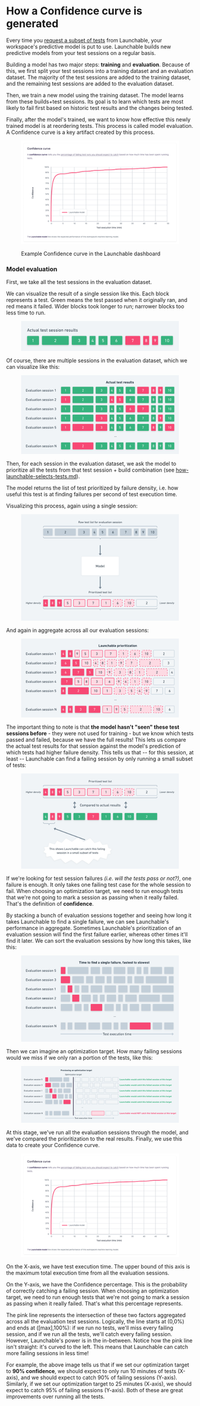 # How a Confidence curve is generated

Every time you [request a subset of tests](../requesting-and-running-a-subset-of-tests/) from Launchable, your workspace's predictive model is put to use. Launchable builds new predictive models from your test sessions on a regular basis.&#x20;

Building a model has two major steps: **training** and **evaluation**. Because of this, we first split your test sessions into a training dataset and an evaluation dataset. The majority of the test sessions are added to the training dataset, and the remaining test sessions are added to the evaluation dataset.

Then, we train a new model using the training dataset. The model learns from these builds+test sessions. Its goal is to learn which tests are most likely to fail first based on historic test results and the changes being tested.

Finally, after the model's trained, we want to know how effective this newly trained model is at reordering tests. This process is called model evaluation. A Confidence curve is a key artifact created by this process.

<figure><img src="../../../../.gitbook/assets/2022-08-18 confidence curve (1).png" alt=""><figcaption><p>Example Confidence curve in the Launchable dashboard</p></figcaption></figure>

### Model evaluation

First, we take all the test sessions in the evaluation dataset.

We can visualize the result of a single session like this. Each block represents a test. Green means the test passed when it originally ran, and red means it failed. Wider blocks took longer to run; narrower blocks too less time to run.

<figure><img src="../../../../.gitbook/assets/single-session-result.png" alt=""><figcaption></figcaption></figure>

Of course, there are multiple sessions in the evaluation dataset, which we can visualize like this:

<figure><img src="../../../../.gitbook/assets/eval-sessions.png" alt=""><figcaption></figcaption></figure>

Then, for each session in the evaluation dataset, we ask the model to prioritize all the tests from that test session + build combination (see [how-launchable-selects-tests.md](../../how-launchable-selects-tests.md "mention")).

The model returns the list of test prioritized by failure density, i.e. how useful this test is at finding failures per second of test execution time.

Visualizing this process, again using a single session:

<figure><img src="../../../../.gitbook/assets/prioritized-evaluation-session.png" alt=""><figcaption></figcaption></figure>

And again in aggregate across all our evaluation sessions:

<figure><img src="../../../../.gitbook/assets/eval-sessions-prioritized.png" alt=""><figcaption></figcaption></figure>

The important thing to note is that **the model hasn't "seen" these test sessions before** - they were not used for training - but we know which tests passed and failed, because we have the full results! This lets us compare the actual test results for that session against the model's prediction of which tests had higher failure density. This tells us that -- for this session, at least -- Launchable can find a failing session by only running a small subset of tests:

<figure><img src="../../../../.gitbook/assets/single-session-compared.png" alt=""><figcaption></figcaption></figure>

If we're looking for test session failures _(i.e. will the tests pass or not?)_, one failure is enough. It only takes one failing test case for the whole session to fail. When choosing an optimization target, we need to run enough tests that we're not going to mark a session as passing when it really failed. That's the definition of **confidence**.

By stacking a bunch of evaluation sessions together and seeing how long it takes Launchable to find a single failure, we can see Launchable's performance in aggregate. Sometimes Launchable's prioritization of an evaluation session will find the first failure earlier, whereas other times it'll find it later. We can sort the evaluation sessions by how long this takes, like this:

<figure><img src="../../../../.gitbook/assets/Model training, evaluation, and confidence curves@2x (1).png" alt=""><figcaption></figcaption></figure>

Then we can imagine an optimization target. How many failing sessions would we miss if we only ran a portion of the tests, like this:

<figure><img src="../../../../.gitbook/assets/target-line.png" alt=""><figcaption></figcaption></figure>

At this stage, we've run all the evaluation sessions through the model, and we've compared the prioritization to the real results. Finally, we use this data to create your Confidence curve.

<figure><img src="../../../../.gitbook/assets/2022-08-18 confidence curve (1).png" alt=""><figcaption></figcaption></figure>

On the X-axis, we have test execution time. The upper bound of this axis is the maximum total execution time from all the evaluation sessions.

On the Y-axis, we have the Confidence percentage. This is the probability of correctly catching a failing session. When choosing an optimization target, we need to run enough tests that we're not going to mark a session as passing when it really failed. That's what this percentage represents.

The pink line represents the intersection of these two factors aggregated across all the evaluation test sessions. Logically, the line starts at (0,0%) and ends at (\[max],100%): if we run no tests, we'll miss every failing session, and if we run all the tests, we'll catch every failing session. However, Launchable's power is in the in-between. Notice how the pink line isn't straight: it's curved to the left. This means that Launchable can catch more failing sessions in less time!

For example, the above image tells us that if we set our optimization target to **90% confidence**, we should expect to only run 10 minutes of tests (X-axis), and we should expect to catch 90% of failing sessions (Y-axis). Similarly, if we set our optimization target to 25 minutes (X-axis), we should expect to catch 95% of failing sessions (Y-axis). Both of these are great improvements over running all the tests.
